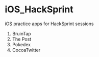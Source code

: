# iOS_HackSprint
iOS practice apps for HackSprint sessions
  
1. BruinTap
2. The Post
3. Pokedex   
4. CocoaTwitter
